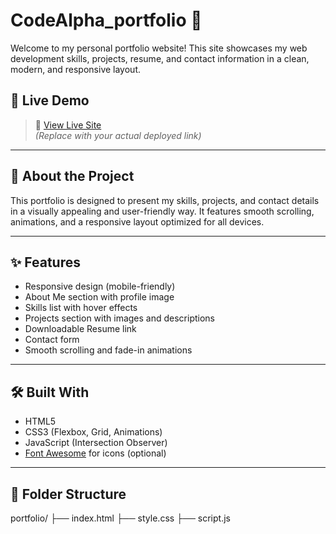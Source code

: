 # CodeAlpha_portfolio 💼


Welcome to my personal portfolio website! This site showcases my web development skills, projects, resume, and contact information in a clean, modern, and responsive layout.

## 📌 Live Demo

> 🚀 [View Live Site](https://your-username.github.io/your-portfolio-repo)  
*(Replace with your actual deployed link)*

---

## 📖 About the Project

This portfolio is designed to present my skills, projects, and contact details in a visually appealing and user-friendly way. It features smooth scrolling, animations, and a responsive layout optimized for all devices.

---

## ✨ Features

- Responsive design (mobile-friendly)
- About Me section with profile image
- Skills list with hover effects
- Projects section with images and descriptions
- Downloadable Resume link
- Contact form
- Smooth scrolling and fade-in animations

---

## 🛠️ Built With

- HTML5
- CSS3 (Flexbox, Grid, Animations)
- JavaScript (Intersection Observer)
- [Font Awesome](https://fontawesome.com/) for icons (optional)

---

## 📂 Folder Structure
portfolio/
├── index.html
├── style.css
├── script.js

